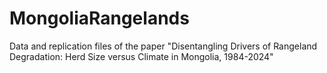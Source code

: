 # MongoliaRangelands
Data and replication files of the paper "Disentangling Drivers of Rangeland Degradation:  Herd Size versus Climate in Mongolia, 1984-2024"
